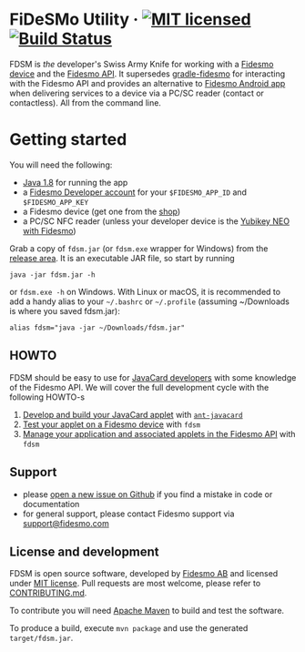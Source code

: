 # FiDeSMo Utility · [![MIT licensed](https://img.shields.io/badge/license-MIT-blue.svg)](https://github.com/fidesmo/fdsm/blob/master/LICENSE) [![Build Status](https://travis-ci.org/fidesmo/fdsm.svg?branch=master)](https://travis-ci.org/fidesmo/fdsm)

FDSM is _the_ developer's Swiss Army Knife for working with a [Fidesmo device](https://www.fidesmo.com/fidesmo/devices/) and the [Fidesmo API](https://developer.fidesmo.com/api). It supersedes [gradle-fidesmo](https://github.com/fidesmo/gradle-fidesmo) for interacting with the Fidesmo API and provides an alternative to [Fidesmo Android app](https://play.google.com/store/apps/details?id=com.fidesmo.sec.android) when delivering services to a device via a PC/SC reader (contact or contactless). All from the command line.

# Getting started

You will need the following:
- [Java 1.8](http://www.oracle.com/technetwork/java/javase/downloads/jre8-downloads-2133155.html) for running the app
- a [Fidesmo Developer account](https://developer.fidesmo.com) for your `$FIDESMO_APP_ID` and `$FIDESMO_APP_KEY`
- a Fidesmo device (get one from the [shop](http://shop.fidesmo.com))
- a PC/SC NFC reader (unless your developer device is the [Yubikey NEO with Fidesmo](http://shop.fidesmo.com/product/yubikey-neo-with-fidesmo))

Grab a copy of `fdsm.jar` (or `fdsm.exe` wrapper for Windows) from the [release area](https://github.com/fidesmo/fdsm/releases). It is an executable JAR file, so start by running

    java -jar fdsm.jar -h

or `fdsm.exe -h` on Windows. With Linux or macOS, it is recommended to add a handy alias to your `~/.bashrc` or `~/.profile` (assuming ~/Downloads is where you saved fdsm.jar):

    alias fdsm="java -jar ~/Downloads/fdsm.jar"


## HOWTO
FDSM should be easy to use for [JavaCard developers](https://developer.fidesmo.com/fidesmo-for-card-developers) with some knowledge of the Fidesmo API. We will cover the full development cycle with the following HOWTO-s

 1. [Develop and build your JavaCard applet](https://github.com/fidesmo/fdsm/wiki/Applet-Development) with [`ant-javacard`](https://github.com/martinpaljak/ant-javacard)
 2. [Test your applet on a Fidesmo device](https://github.com/fidesmo/fdsm/wiki/Install-and-Personalize) with `fdsm`
 3. [Manage your application and associated applets in the Fidesmo API](https://github.com/fidesmo/fdsm/wiki/Applet-Management) with `fdsm`


## Support
 - please [open a new issue on Github](https://github.com/fidesmo/fdsm/issues/new) if you find a mistake in code or documentation
 - for general support, please contact Fidesmo support via support@fidesmo.com

## License and development
FDSM is open source software, developed by [Fidesmo AB](https://www.fidesmo.com) and licensed under [MIT license](https://github.com/fidesmo/fdsm/blob/master/LICENSE). Pull requests are most welcome, please refer to [CONTRIBUTING.md](https://github.com/fidesmo/fdsm/blob/master/CONTRIBUTING.md).

To contribute you will need [Apache Maven](https://maven.apache.org) to build and test the software.

To produce a build, execute `mvn package` and use the generated `target/fdsm.jar`.
